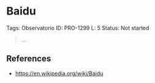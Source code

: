 # Baidu

Tags: Observatorio
ID: PRO-1299
L: 5
Status: Not started

> …
> 

## References

- https://en.wikipedia.org/wiki/Baidu
